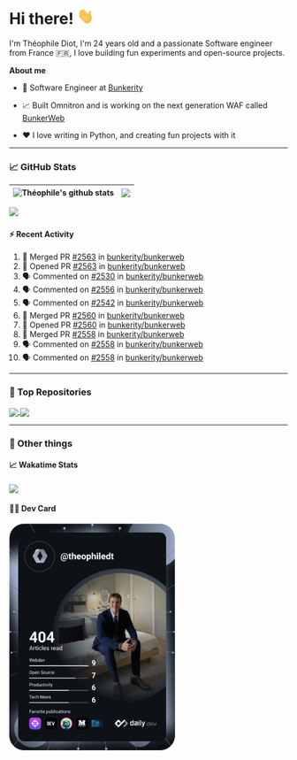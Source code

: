 # Hi there! <img src="./wave.gif" width="30px" height="30px" />

I'm Théophile Diot, I'm 24 years old and a passionate Software engineer from France 🇫🇷, I love building fun experiments and open-source projects.

**About me**

- 💼 Software Engineer at [Bunkerity](https://www.bunkerity.com/)

- 📈 Built Omnitron and is working on the next generation WAF called [BunkerWeb](https://www.bunkerweb.io)

- ❤️ I love writing in Python, and creating fun projects with it

---

### 📈 GitHub Stats

| <img align="center" src="https://github-readme-stats.vercel.app/api?username=TheophileDiot&show_icons=true&include_all_commits=true&theme=algolia&hide_border=true&rank_icon=github" alt="Théophile's github stats" /> | <img align="center" src="https://github-readme-stats.vercel.app/api/top-langs/?username=TheophileDiot&layout=compact&theme=algolia&hide_border=true" /> |
| ---------------------------------------------------------------------------------------------------------------------------------------------------------------------------------------------------------------------- | ------------------------------------------------------------------------------------------------------------------------------------------------------- |

![](https://github-readme-activity-graph.vercel.app/graph?username=TheophileDiot&theme=tokyo-night)

#### :zap: Recent Activity

<!--START_SECTION:activity-->
1. 🎉 Merged PR [#2563](https://github.com/bunkerity/bunkerweb/pull/2563) in [bunkerity/bunkerweb](https://github.com/bunkerity/bunkerweb)
2. 💪 Opened PR [#2563](https://github.com/bunkerity/bunkerweb/pull/2563) in [bunkerity/bunkerweb](https://github.com/bunkerity/bunkerweb)
3. 🗣 Commented on [#2530](https://github.com/bunkerity/bunkerweb/issues/2530#issuecomment-3150677117) in [bunkerity/bunkerweb](https://github.com/bunkerity/bunkerweb)
4. 🗣 Commented on [#2556](https://github.com/bunkerity/bunkerweb/issues/2556#issuecomment-3150675107) in [bunkerity/bunkerweb](https://github.com/bunkerity/bunkerweb)
5. 🗣 Commented on [#2542](https://github.com/bunkerity/bunkerweb/issues/2542#issuecomment-3150669856) in [bunkerity/bunkerweb](https://github.com/bunkerity/bunkerweb)
6. 🎉 Merged PR [#2560](https://github.com/bunkerity/bunkerweb/pull/2560) in [bunkerity/bunkerweb](https://github.com/bunkerity/bunkerweb)
7. 💪 Opened PR [#2560](https://github.com/bunkerity/bunkerweb/pull/2560) in [bunkerity/bunkerweb](https://github.com/bunkerity/bunkerweb)
8. 🎉 Merged PR [#2558](https://github.com/bunkerity/bunkerweb/pull/2558) in [bunkerity/bunkerweb](https://github.com/bunkerity/bunkerweb)
9. 🗣 Commented on [#2558](https://github.com/bunkerity/bunkerweb/pull/2558#issuecomment-3149610982) in [bunkerity/bunkerweb](https://github.com/bunkerity/bunkerweb)
10. 🗣 Commented on [#2558](https://github.com/bunkerity/bunkerweb/pull/2558#issuecomment-3149586841) in [bunkerity/bunkerweb](https://github.com/bunkerity/bunkerweb)
<!--END_SECTION:activity-->

---

### 🔧 Top Repositories

<a href="https://github.com/bunkerity/bunkerweb">
  <img align="center" src="https://github-readme-stats.vercel.app/api/pin/?username=Bunkerity&repo=bunkerweb&theme=algolia" />
</a>
<a href="https://github.com/TheophileDiot/Omnitron">
  <img align="center" src="https://github-readme-stats.vercel.app/api/pin/?username=TheophileDiot&repo=Omnitron&theme=algolia" />
</a>

---

### 🎉 Other things

#### 📈 Wakatime Stats

<a href="https://wakatime.com/@theophile_bunkerity">
  <img align="center" src="https://github-readme-stats.vercel.app/api/wakatime?username=3aa5ce41-c253-43d9-8441-a721e446a45f&layout=compact&theme=algolia" />
</a>

#### 👨‍💻 Dev Card

<a href="https://app.daily.dev/TheophileDt">
  <img src="./devcard.svg" width="300" alt="Théophile Diot's Dev Card"/>
</a>
